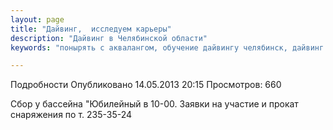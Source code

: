 ```yaml
---
layout: page
title: "Дайвинг,  исследуем карьеры"
description: "Дайвинг в Челябинской области"
keywords: "понырять с аквалангом, обучение дайвингу челябинск, дайвинг в Челябинске, подводное плавание в Челябинске, инструктор по подводному плаванию"

---
```


Подробности
     Опубликовано 14.05.2013 20:15 
     Просмотров: 660 

Сбор у бассейна "Юбилейный в 10-00. Заявки на участие и прокат снаряжения по т. 235-35-24